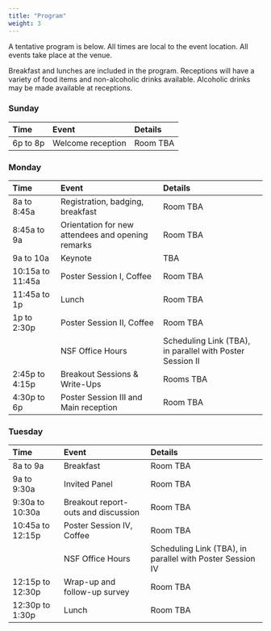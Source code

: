 ```yaml
---
title: "Program"
weight: 3
---
```


A tentative program is below. 
All times are local to the event location. 
All events take place at the venue. 

Breakfast and lunches are included in the program.
Receptions will have a variety of food items and non-alcoholic drinks available.
Alcoholic drinks may be made available at receptions.

### Sunday

| Time | Event | Details |
|:-----|:------|:---------|
| 6p to 8p | Welcome reception | Room TBA |

### Monday

| Time | Event | Details |
|:-----|:------|:---------|
| 8a to 8:45a | Registration, badging, breakfast | Room TBA |
| 8:45a to 9a | Orientation for new attendees and opening remarks | Room TBA |
| 9a to 10a | Keynote | TBA |
| 10:15a to 11:45a | Poster Session I, Coffee | Room TBA |
| 11:45a to 1p | Lunch | Room TBA | 
| 1p to 2:30p | Poster Session II, Coffee | Room TBA |
|             | NSF Office Hours | Scheduling Link (TBA), in parallel with Poster Session II |
| 2:45p to 4:15p | Breakout Sessions & Write-Ups | Rooms TBA |
| 4:30p to 6p | Poster Session III and Main reception | Room TBA |

### Tuesday

| Time | Event | Details |
|:-----|:------|:---------|
| 8a to 9a | Breakfast | Room TBA |
| 9a to 9:30a | Invited Panel | Room TBA |
| 9:30a to 10:30a | Breakout report-outs and discussion | Room TBA |
| 10:45a to 12:15p | Poster Session IV, Coffee | Room TBA |
|                  | NSF Office Hours | Scheduling Link (TBA), in parallel with Poster Session IV |
| 12:15p to 12:30p | Wrap-up and follow-up survey | Room TBA | 
| 12:30p to 1:30p | Lunch | Room TBA |